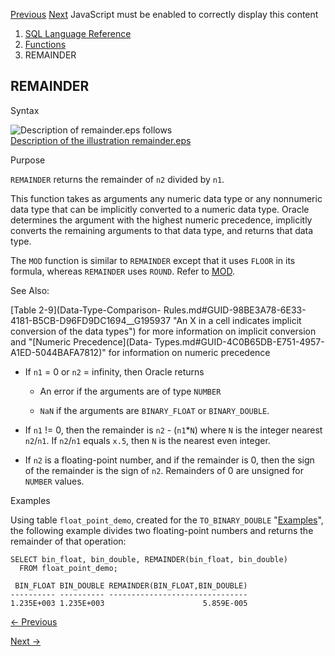 [Previous](REGR_-Linear-Regression-Functions.md) [Next](REPLACE.md)
JavaScript must be enabled to correctly display this content

  1. [SQL Language Reference ](index.md)
  2. [Functions](Functions.md)
  3. REMAINDER 

## REMAINDER

Syntax

![Description of remainder.eps
follows](https://docs.oracle.com/en/database/oracle/oracle-database/23/sqlrf/img/remainder.gif)  
[Description of the illustration remainder.eps](img_text/remainder.md)

Purpose

`REMAINDER` returns the remainder of `n2` divided by `n1`.

This function takes as arguments any numeric data type or any nonnumeric data
type that can be implicitly converted to a numeric data type. Oracle
determines the argument with the highest numeric precedence, implicitly
converts the remaining arguments to that data type, and returns that data
type.

The `MOD` function is similar to `REMAINDER` except that it uses `FLOOR` in
its formula, whereas `REMAINDER` uses `ROUND`. Refer to
[MOD](MOD.md#GUID-E12A3928-2C50-45B0-B8C3-82432C751B8C).

See Also:

[Table 2-9](Data-Type-Comparison-
Rules.md#GUID-98BE3A78-6E33-4181-B5CB-D96FD9DC1694__G195937 "An X in a cell
indicates implicit conversion of the data types") for more information on
implicit conversion and "[Numeric Precedence](Data-
Types.md#GUID-4C0B65DB-E751-4957-A1ED-5044BAFA7812)" for information on
numeric precedence

  * If `n1` = 0 or `n2` = infinity, then Oracle returns 

    * An error if the arguments are of type `NUMBER`

    * `NaN` if the arguments are `BINARY_FLOAT` or `BINARY_DOUBLE`. 

  * If `n1` != 0, then the remainder is `n2` \- (`n1`*`N`) where `N` is the integer nearest `n2`/`n1`. If `n2`/`n1` equals `x.5`, then `N` is the nearest even integer. 

  * If `n2` is a floating-point number, and if the remainder is 0, then the sign of the remainder is the sign of `n2`. Remainders of 0 are unsigned for `NUMBER` values. 

Examples

Using table `float_point_demo`, created for the `TO_BINARY_DOUBLE`
"[Examples](TO_BINARY_DOUBLE.md#GUID-0BA2E065-8006-426C-A3CB-1F6B0C8F283C__I1336203)",
the following example divides two floating-point numbers and returns the
remainder of that operation:

    
    
    SELECT bin_float, bin_double, REMAINDER(bin_float, bin_double)
      FROM float_point_demo;
    
     BIN_FLOAT BIN_DOUBLE REMAINDER(BIN_FLOAT,BIN_DOUBLE)
    ---------- ---------- -------------------------------
    1.235E+003 1.235E+003                      5.859E-005


[← Previous](REGR_-Linear-Regression-Functions.md)

[Next →](REPLACE.md)
